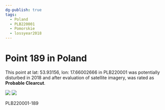 ```yaml
---
dg-publish: true
tags:
  - Poland
  - PLB220001
  - Pomorskie
  - lossyear2018
---
```


# Point 189 in Poland

This point at lat: 53.93156, lon: 17.66002666 in PLB220001 was potentially disturbed in 2018 and after evaluation of satellite imagery, was rated as **Probable Clearcut**.

<div class='juxtapose' data-showcredits='false'>
<img src='https://baserow-backend-production20240528124524339000000001.s3.amazonaws.com/user_files/n52c0PG7Nm5gRYPKfchtYSVaBYs37D2X_151764ae382dce190b1fa63ebdc2b59effc31a58f7d86af3ba0c45662cdfd146.png' data-label='April 2014' />
<img src='https://baserow-backend-production20240528124524339000000001.s3.amazonaws.com/user_files/4quysI7rQek7i36BSZmHU61qv4WJZPvZ_4116d98423eab59bc52e5637cda2279cfe0f41558407e52c270730a084e3bb86.png' data-label='April 2023' />
</div>

PLB220001-189